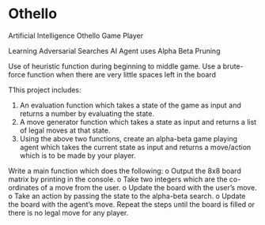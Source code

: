 # Othello
Artificial Intelligence Othello Game Player 

Learning Adversarial Searches
AI Agent uses Alpha Beta Pruning 

Use of heuristic function during beginning to middle game. 
Use a brute-force function when there are very little spaces left in the board

T1his project includes:
1. An evaluation function which takes a state of the game as input and returns a number by evaluating the state.
2. A move generator function which takes a state as input and returns a list of legal moves at that state.
3. Using the above two functions, create an alpha-beta game playing agent which takes the current state as input and returns a move/action which is to be made by your player.

Write a main function which does the following:
o Output the 8x8 board matrix by printing in the console.
o Take two integers which are the co-ordinates of a move from the user. o Update the board with the user’s move.
o Take an action by passing the state to the alpha-beta search.
o Update the board with the agent’s move.
  Repeat the steps until the board is filled or there is no legal move for any player.

